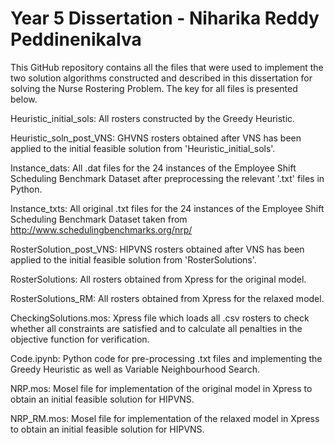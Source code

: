 # Year 5 Dissertation - Niharika Reddy Peddinenikalva

This GitHub repository contains all the files that were used to implement the two solution algorithms constructed and described in this dissertation for solving the Nurse Rostering Problem.
The key for all files is presented below.

Heuristic_initial_sols: All rosters constructed by the Greedy Heuristic.

Heuristic_soln_post_VNS: GHVNS rosters obtained after VNS has been applied to the initial feasible solution from 'Heuristic_initial_sols'.

Instance_dats: All .dat files for the 24 instances of the Employee Shift Scheduling Benchmark Dataset after preprocessing the relevant '.txt' files in Python.

Instance_txts: All original .txt files for the 24 instances of the Employee Shift Scheduling Benchmark Dataset taken from http://www.schedulingbenchmarks.org/nrp/

RosterSolution_post_VNS: HIPVNS rosters obtained after VNS has been applied to the initial feasible solution from 'RosterSolutions'.

RosterSolutions: All rosters obtained from Xpress for the original model.

RosterSolutions_RM: All rosters obtained from Xpress for the relaxed model.

CheckingSolutions.mos: Xpress file which loads all .csv rosters to check whether all constraints are satisfied and to calculate all penalties in the objective function for verification.

Code.ipynb: Python code for pre-processing .txt files and implementing the Greedy Heuristic as well as Variable Neighbourhood Search.

NRP.mos: Mosel file for implementation of the original model in Xpress to obtain an initial feasible solution for HIPVNS.

NRP_RM.mos: Mosel file for implementation of the relaxed model in Xpress to obtain an initial feasible solution for HIPVNS.
